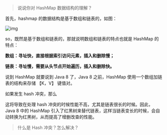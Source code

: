 > 说说你对 HashMap 数据结构的理解？

首先，hashmap 的数据结构是基于数组和链表的，如图：

![img](https://cs-wlei224.obs.cn-south-1.myhuaweicloud.com/blog-imgs/202312070046177.png)

so，既然是基于数组和链表的，那就说明数组和链表的特点也就是 HashMap 的特点：

**数组：寻址快，直接根据索引访问元素，插入和删除慢；**

**链表：寻址慢，需要从头节点开始遍历，插入和删除快。**



说到 HashMap 就要说到 Java 8 了，Java 8 之前，HashMap 使用一个数组加链表的结构来存储 【K，V】 键值对。

如果发生 hash 冲突，那么

这将导致在处理 hash 冲突的时候性能不高，尤其是链表很长的时候。因此，Java 8 中的 HashMap 引入了红黑树来替代链表，这样当链表变长的时候，会自动转换为红黑树，从而提高了增删改查的性能。



> 什么是 Hash 冲突？怎么解决？